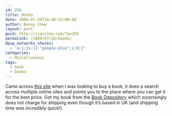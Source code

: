 ```yaml
---
id: 256
title: Booko
date: 2009-07-26T18:48:52+00:00
author: Benny Chew
layout: post
guid: http://siansiew.com/?p=256
permalink: /2009/07/26/booko/
dpsp_networks_shares:
  - 'a:1:{s:11:"google-plus";i:0;}'
categories:
  - Miscellaneous
tags:
  - book
  - booko
---
```

Came across <a href="http://www.booko.com.au/" target="_blank">this site</a> when I was looking to buy a book, it does a search across multiple online sites and points you to the place where you can get it for the best price. Got my book from the <a href="http://www.bookdepository.co.uk/" target="_blank">Book Depository</a> which surprisingly does not charge for shipping even though it&#8217;s based in UK (and shipping time was incredibly quick!).